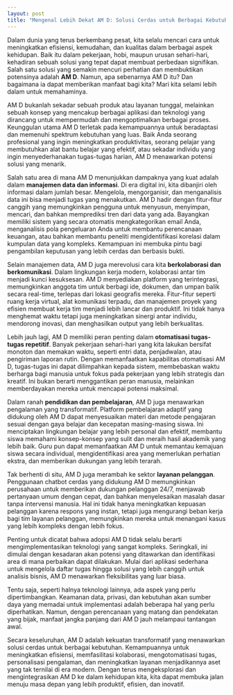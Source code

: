 ```yaml
---
layout: post
title: "Mengenal Lebih Dekat AM D: Solusi Cerdas untuk Berbagai Kebutuhan"
---
```


Dalam dunia yang terus berkembang pesat, kita selalu mencari cara untuk meningkatkan efisiensi, kemudahan, dan kualitas dalam berbagai aspek kehidupan. Baik itu dalam pekerjaan, hobi, maupun urusan sehari-hari, kehadiran sebuah solusi yang tepat dapat membuat perbedaan signifikan. Salah satu solusi yang semakin mencuri perhatian dan membuktikan potensinya adalah **AM D**. Namun, apa sebenarnya AM D itu? Dan bagaimana ia dapat memberikan manfaat bagi kita? Mari kita selami lebih dalam untuk memahaminya.

AM D bukanlah sekadar sebuah produk atau layanan tunggal, melainkan sebuah konsep yang mencakup berbagai aplikasi dan teknologi yang dirancang untuk mempermudah dan mengoptimalkan berbagai proses. Keunggulan utama AM D terletak pada kemampuannya untuk beradaptasi dan memenuhi spektrum kebutuhan yang luas. Baik Anda seorang profesional yang ingin meningkatkan produktivitas, seorang pelajar yang membutuhkan alat bantu belajar yang efektif, atau sekadar individu yang ingin menyederhanakan tugas-tugas harian, AM D menawarkan potensi solusi yang menarik.

Salah satu area di mana AM D menunjukkan dampaknya yang kuat adalah dalam **manajemen data dan informasi**. Di era digital ini, kita dibanjiri oleh informasi dalam jumlah besar. Mengelola, mengorganisir, dan menganalisis data ini bisa menjadi tugas yang menakutkan. AM D hadir dengan fitur-fitur canggih yang memungkinkan pengguna untuk menyusun, menyimpan, mencari, dan bahkan memprediksi tren dari data yang ada. Bayangkan memiliki sistem yang secara otomatis mengkategorikan email Anda, menganalisis pola pengeluaran Anda untuk membantu perencanaan keuangan, atau bahkan membantu peneliti mengidentifikasi korelasi dalam kumpulan data yang kompleks. Kemampuan ini membuka pintu bagi pengambilan keputusan yang lebih cerdas dan berbasis bukti.

Selain manajemen data, AM D juga merevolusi cara kita **berkolaborasi dan berkomunikasi**. Dalam lingkungan kerja modern, kolaborasi antar tim menjadi kunci kesuksesan. AM D menyediakan platform yang terintegrasi, memungkinkan anggota tim untuk berbagi ide, dokumen, dan umpan balik secara real-time, terlepas dari lokasi geografis mereka. Fitur-fitur seperti ruang kerja virtual, alat komunikasi terpadu, dan manajemen proyek yang efisien membuat kerja tim menjadi lebih lancar dan produktif. Ini tidak hanya menghemat waktu tetapi juga meningkatkan sinergi antar individu, mendorong inovasi, dan menghasilkan output yang lebih berkualitas.

Lebih jauh lagi, AM D memiliki peran penting dalam **otomatisasi tugas-tugas repetitif**. Banyak pekerjaan sehari-hari yang kita lakukan bersifat monoton dan memakan waktu, seperti entri data, penjadwalan, atau pengiriman laporan rutin. Dengan memanfaatkan kapabilitas otomatisasi AM D, tugas-tugas ini dapat dilimpahkan kepada sistem, membebaskan waktu berharga bagi manusia untuk fokus pada pekerjaan yang lebih strategis dan kreatif. Ini bukan berarti menggantikan peran manusia, melainkan memberdayakan mereka untuk mencapai potensi maksimal.

Dalam ranah **pendidikan dan pembelajaran**, AM D juga menawarkan pengalaman yang transformatif. Platform pembelajaran adaptif yang didukung oleh AM D dapat menyesuaikan materi dan metode pengajaran sesuai dengan gaya belajar dan kecepatan masing-masing siswa. Ini menciptakan lingkungan belajar yang lebih personal dan efektif, membantu siswa memahami konsep-konsep yang sulit dan meraih hasil akademik yang lebih baik. Guru pun dapat memanfaatkan AM D untuk memantau kemajuan siswa secara individual, mengidentifikasi area yang memerlukan perhatian ekstra, dan memberikan dukungan yang lebih terarah.

Tak berhenti di situ, AM D juga merambah ke sektor **layanan pelanggan**. Penggunaan chatbot cerdas yang didukung AM D memungkinkan perusahaan untuk memberikan dukungan pelanggan 24/7, menjawab pertanyaan umum dengan cepat, dan bahkan menyelesaikan masalah dasar tanpa intervensi manusia. Hal ini tidak hanya meningkatkan kepuasan pelanggan karena respons yang instan, tetapi juga mengurangi beban kerja bagi tim layanan pelanggan, memungkinkan mereka untuk menangani kasus yang lebih kompleks dengan lebih fokus.

Penting untuk dicatat bahwa adopsi AM D tidak selalu berarti mengimplementasikan teknologi yang sangat kompleks. Seringkali, ini dimulai dengan kesadaran akan potensi yang ditawarkan dan identifikasi area di mana perbaikan dapat dilakukan. Mulai dari aplikasi sederhana untuk mengelola daftar tugas hingga solusi yang lebih canggih untuk analisis bisnis, AM D menawarkan fleksibilitas yang luar biasa.

Tentu saja, seperti halnya teknologi lainnya, ada aspek yang perlu dipertimbangkan. Keamanan data, privasi, dan kebutuhan akan sumber daya yang memadai untuk implementasi adalah beberapa hal yang perlu diperhatikan. Namun, dengan perencanaan yang matang dan pendekatan yang bijak, manfaat jangka panjang dari AM D jauh melampaui tantangan awal.

Secara keseluruhan, AM D adalah kekuatan transformatif yang menawarkan solusi cerdas untuk berbagai kebutuhan. Kemampuannya untuk meningkatkan efisiensi, memfasilitasi kolaborasi, mengotomatisasi tugas, personalisasi pengalaman, dan meningkatkan layanan menjadikannya aset yang tak ternilai di era modern. Dengan terus mengeksplorasi dan mengintegrasikan AM D ke dalam kehidupan kita, kita dapat membuka jalan menuju masa depan yang lebih produktif, efisien, dan inovatif.
